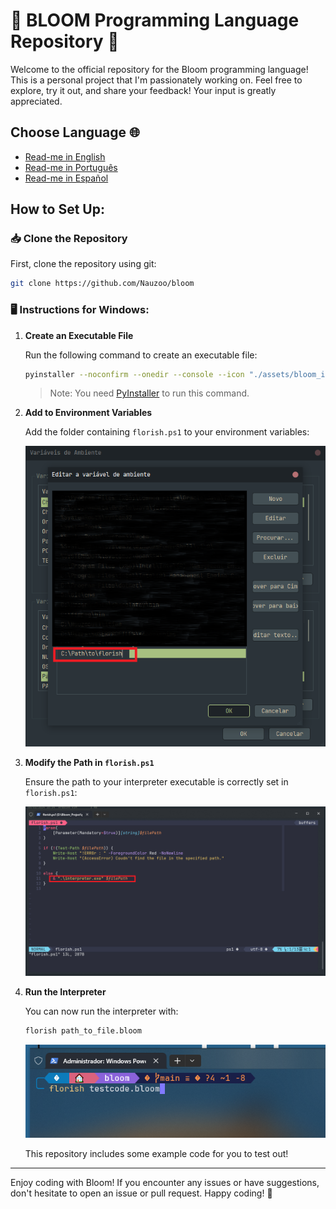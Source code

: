 # 🌸 BLOOM Programming Language Repository 🌸

Welcome to the official repository for the Bloom programming language! This is a personal project that I'm passionately working on. Feel free to explore, try it out, and share your feedback! Your input is greatly appreciated.

## Choose Language 🌐
- [Read-me in English](./README.md)
- [Read-me in Português](./README.PT-BR.md)
- [Read-me in Español](./README.ES.md)

## **How to Set Up:**

### 📥 Clone the Repository

First, clone the repository using git:

```bash
git clone https://github.com/Nauzoo/bloom
```

### 🖥️ Instructions for Windows:

1. **Create an Executable File**

   Run the following command to create an executable file:

   ```bash
   pyinstaller --noconfirm --onedir --console --icon "./assets/bloom_ico.ico" --name "BLOOM" --log-level "DEBUG"  "./source/interpreter.py"
   ```

   > Note: You need [PyInstaller](https://pyinstaller.org/en/stable/) to run this command.

2. **Add to Environment Variables**

   Add the folder containing `florish.ps1` to your environment variables:

   ![Environment Variables](./assets/enviroment.png)

3. **Modify the Path in `florish.ps1`**

   Ensure the path to your interpreter executable is correctly set in `florish.ps1`:

   ![Path to Executable](./assets/exe_path.png)

4. **Run the Interpreter**

   You can now run the interpreter with:

   ```bash
   florish path_to_file.bloom
   ```

   ![Running Code](./assets/run_code.png)

   This repository includes some example code for you to test out!

---

Enjoy coding with Bloom! If you encounter any issues or have suggestions, don't hesitate to open an issue or pull request. Happy coding! 🌼